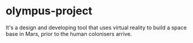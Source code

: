 # olympus-project 
It's a design and developing tool that uses virtual reality to build a space base in Mars, prior to the human colonisers arrive.
